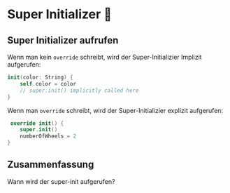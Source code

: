 # Super Initializer 🛫

## Super Initializer aufrufen
Wenn man kein `override` schreibt, wird der Super-Initializier Implizit aufgerufen:
```swift
init(color: String) {
	self.color = color
	// super.init() implicitly called here
}
```

Wenn man `override` schreibt, wird der Super-Initializier explizit aufgerufen:

```swift
 override init() {
	super.init()
	numberOfWheels = 2
}
```



## Zusammenfassung
Wann wird der super-init aufgerufen?